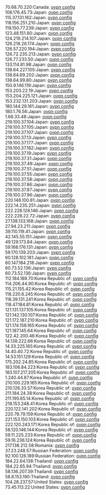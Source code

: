 70.68.70.220:Canada: [ovpn config](vpn/70_68_70_220.ovpn)  
106.176.45.73:Japan: [ovpn config](vpn/106_176_45_73.ovpn)  
115.37.131.162:Japan: [ovpn config](vpn/115_37_131_162.ovpn)  
118.156.251.210:Japan: [ovpn config](vpn/118_156_251_210.ovpn)  
119.150.77.239:Japan: [ovpn config](vpn/119_150_77_239.ovpn)  
123.48.151.80:Japan: [ovpn config](vpn/123_48_151_80.ovpn)  
124.219.214.107:Japan: [ovpn config](vpn/124_219_214_107.ovpn)  
126.218.26.174:Japan: [ovpn config](vpn/126_218_26_174.ovpn)  
126.57.220.194:Japan: [ovpn config](vpn/126_57_220_194.ovpn)  
126.72.235.213:Japan: [ovpn config](vpn/126_72_235_213.ovpn)  
126.77.233.50:Japan: [ovpn config](vpn/126_77_233_50.ovpn)  
133.114.81.98:Japan: [ovpn config](vpn/133_114_81_98.ovpn)  
138.64.227.105:Japan: [ovpn config](vpn/138_64_227_105.ovpn)  
138.64.69.202:Japan: [ovpn config](vpn/138_64_69_202.ovpn)  
138.64.99.80:Japan: [ovpn config](vpn/138_64_99_80.ovpn)  
150.9.146.119:Japan: [ovpn config](vpn/150_9_146_119.ovpn)  
153.203.22.19:Japan: [ovpn config](vpn/153_203_22_19.ovpn)  
153.204.225.121:Japan: [ovpn config](vpn/153_204_225_121.ovpn)  
153.232.131.203:Japan: [ovpn config](vpn/153_232_131_203.ovpn)  
180.144.29.161:Japan: [ovpn config](vpn/180_144_29_161.ovpn)  
180.1.76.56:Japan: [ovpn config](vpn/180_1_76_56.ovpn)  
1.66.33.48:Japan: [ovpn config](vpn/1_66_33_48.ovpn)  
219.100.37.104:Japan: [ovpn config](vpn/219_100_37_104.ovpn)  
219.100.37.105:Japan: [ovpn config](vpn/219_100_37_105.ovpn)  
219.100.37.107:Japan: [ovpn config](vpn/219_100_37_107.ovpn)  
219.100.37.13:Japan: [ovpn config](vpn/219_100_37_13.ovpn)  
219.100.37.177:Japan: [ovpn config](vpn/219_100_37_177.ovpn)  
219.100.37.182:Japan: [ovpn config](vpn/219_100_37_182.ovpn)  
219.100.37.19:Japan: [ovpn config](vpn/219_100_37_19.ovpn)  
219.100.37.31:Japan: [ovpn config](vpn/219_100_37_31.ovpn)  
219.100.37.49:Japan: [ovpn config](vpn/219_100_37_49.ovpn)  
219.100.37.51:Japan: [ovpn config](vpn/219_100_37_51.ovpn)  
219.100.37.55:Japan: [ovpn config](vpn/219_100_37_55.ovpn)  
219.100.37.58:Japan: [ovpn config](vpn/219_100_37_58.ovpn)  
219.100.37.86:Japan: [ovpn config](vpn/219_100_37_86.ovpn)  
219.100.37.87:Japan: [ovpn config](vpn/219_100_37_87.ovpn)  
219.100.37.96:Japan: [ovpn config](vpn/219_100_37_96.ovpn)  
220.148.100.81:Japan: [ovpn config](vpn/220_148_100_81.ovpn)  
222.14.235.251:Japan: [ovpn config](vpn/222_14_235_251.ovpn)  
222.228.128.146:Japan: [ovpn config](vpn/222_228_128_146.ovpn)  
222.228.22.72:Japan: [ovpn config](vpn/222_228_22_72.ovpn)  
27.138.133.168:Japan: [ovpn config](vpn/27_138_133_168.ovpn)  
27.94.23.211:Japan: [ovpn config](vpn/27_94_23_211.ovpn)  
39.110.119.41:Japan: [ovpn config](vpn/39_110_119_41.ovpn)  
42.145.55.151:Japan: [ovpn config](vpn/42_145_55_151.ovpn)  
49.129.173.84:Japan: [ovpn config](vpn/49_129_173_84.ovpn)  
59.168.176.131:Japan: [ovpn config](vpn/59_168_176_131.ovpn)  
59.170.139.203:Japan: [ovpn config](vpn/59_170_139_203.ovpn)  
60.128.102.181:Japan: [ovpn config](vpn/60_128_102_181.ovpn)  
60.147.184.218:Japan: [ovpn config](vpn/60_147_184_218.ovpn)  
60.73.52.136:Japan: [ovpn config](vpn/60_73_52_136.ovpn)  
60.73.52.136:Japan: [ovpn config](vpn/60_73_52_136.ovpn)  
112.184.189.70:Korea Republic of: [ovpn config](vpn/112_184_189_70.ovpn)  
114.206.44.90:Korea Republic of: [ovpn config](vpn/114_206_44_90.ovpn)  
115.21.155.42:Korea Republic of: [ovpn config](vpn/115_21_155_42.ovpn)  
118.220.6.245:Korea Republic of: [ovpn config](vpn/118_220_6_245.ovpn)  
118.39.131.241:Korea Republic of: [ovpn config](vpn/118_39_131_241.ovpn)  
118.47.184.81:Korea Republic of: [ovpn config](vpn/118_47_184_81.ovpn)  
121.131.137.105:Korea Republic of: [ovpn config](vpn/121_131_137_105.ovpn)  
121.142.130.107:Korea Republic of: [ovpn config](vpn/121_142_130_107.ovpn)  
121.172.187.210:Korea Republic of: [ovpn config](vpn/121_172_187_210.ovpn)  
121.174.158.165:Korea Republic of: [ovpn config](vpn/121_174_158_165.ovpn)  
121.187.145.64:Korea Republic of: [ovpn config](vpn/121_187_145_64.ovpn)  
122.42.200.46:Korea Republic of: [ovpn config](vpn/122_42_200_46.ovpn)  
14.138.222.66:Korea Republic of: [ovpn config](vpn/14_138_222_66.ovpn)  
14.33.225.165:Korea Republic of: [ovpn config](vpn/14_33_225_165.ovpn)  
14.40.40.72:Korea Republic of: [ovpn config](vpn/14_40_40_72.ovpn)  
14.53.151.129:Korea Republic of: [ovpn config](vpn/14_53_151_129.ovpn)  
175.202.24.85:Korea Republic of: [ovpn config](vpn/175_202_24_85.ovpn)  
183.106.84.223:Korea Republic of: [ovpn config](vpn/183_106_84_223.ovpn)  
183.107.217.205:Korea Republic of: [ovpn config](vpn/183_107_217_205.ovpn)  
1.240.44.87:Korea Republic of: [ovpn config](vpn/1_240_44_87.ovpn)  
210.100.229.165:Korea Republic of: [ovpn config](vpn/210_100_229_165.ovpn)  
210.126.33.57:Korea Republic of: [ovpn config](vpn/210_126_33_57.ovpn)  
211.184.24.38:Korea Republic of: [ovpn config](vpn/211_184_24_38.ovpn)  
211.195.65.14:Korea Republic of: [ovpn config](vpn/211_195_65_14.ovpn)  
218.153.248.41:Korea Republic of: [ovpn config](vpn/218_153_248_41.ovpn)  
220.122.141.202:Korea Republic of: [ovpn config](vpn/220_122_141_202.ovpn)  
220.78.79.159:Korea Republic of: [ovpn config](vpn/220_78_79_159.ovpn)  
221.153.150.103:Korea Republic of: [ovpn config](vpn/221_153_150_103.ovpn)  
222.120.243.171:Korea Republic of: [ovpn config](vpn/222_120_243_171.ovpn)  
58.120.146.144:Korea Republic of: [ovpn config](vpn/58_120_146_144.ovpn)  
59.11.225.233:Korea Republic of: [ovpn config](vpn/59_11_225_233.ovpn)  
59.16.236.124:Korea Republic of: [ovpn config](vpn/59_16_236_124.ovpn)  
217.138.212.58:Romania: [ovpn config](vpn/217_138_212_58.ovpn)  
37.23.248.57:Russian Federation: [ovpn config](vpn/37_23_248_57.ovpn)  
92.100.126.189:Russian Federation: [ovpn config](vpn/92_100_126_189.ovpn)  
184.22.64.138:Thailand: [ovpn config](vpn/184_22_64_138.ovpn)  
184.22.65.94:Thailand: [ovpn config](vpn/184_22_65_94.ovpn)  
58.136.207.39:Thailand: [ovpn config](vpn/58_136_207_39.ovpn)  
58.8.153.190:Thailand: [ovpn config](vpn/58_8_153_190.ovpn)  
104.28.237.57:United States: [ovpn config](vpn/104_28_237_57.ovpn)  
73.45.113.22:United States: [ovpn config](vpn/73_45_113_22.ovpn)  
